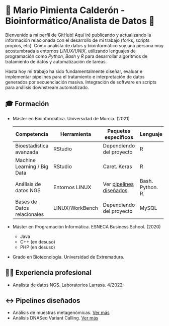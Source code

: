 # 🧬 Mario Pimienta Calderón - Bioinformático/Analista de Datos 🧬
Bienvenido a mi perfil de GitHub! Aquí iré publicando y actualizando la información relacionada con el desarrollo de mi trabajo (forks, scripts propios, etc). Como analista de datos y bioinformático soy una persona muy acostumbrada a entornos *LINUX/UNIX*, utilizando lenguajes de programación como *Python, Bash* y *R* para desarrollar algoritmos de tratamiento de datos y automatización de tareas. 

Hasta hoy mi trabajo ha sido fundamentalmente diseñar, evaluar e implementar pipelines para el tratamiento e interpretación de datos generados por secuenciación masiva. Integración de software en scripts para análisis downstream automatizado. 
## 🎓 Formación 
* Máster en Bioinformática. Universidad de Murcia. (2021)

     | Competencia                 	| Herramienta     	| Paquetes específicos                	| Lenguaje         	|
     |-----------------------------	|-----------------	|-------------------------------------	|------------------	|
     | Bioestadística avanzada     	| RStudio         	| Dependiendo del proyecto            	| R                	|
     | Machine Learning / Big Data 	| RStudio         	| Caret. Keras                        	| R                	|
     | Análisis de datos NGS       	| Entornos LINUX  	| Ver [pipelines diseñados](https://github.com/M-Pimienta/M-Pimienta/new/main?filename=README.md&path=%2F&value=-+%F0%9F%91%8B+Hi%2C+I%E2%80%99m+%40M-Pimienta%0A-+%F0%9F%91%80+I%E2%80%99m+interested+in+...%0A-+%F0%9F%8C%B1+I%E2%80%99m+currently+learning+...%0A-+%F0%9F%92%9E%EF%B8%8F+I%E2%80%99m+looking+to+collaborate+on+...%0A-+%F0%9F%93%AB+How+to+reach+me+...%0A%0A%3C%21---%0AM-Pimienta%2FM-Pimienta+is+a+%E2%9C%A8+special+%E2%9C%A8+repository+because+its+%60README.md%60+%28this+file%29+appears+on+your+GitHub+profile.%0AYou+can+click+the+Preview+link+to+take+a+look+at+your+changes.%0A---%3E%0A#%EF%B8%8F-pipelines-dise%C3%B1ados) 	| Bash. Python. R. 	|
     | Bases de Datos relacionales 	| LINUX/WorkBench 	| Dependiendo del proyecto            	| MySQL            	|

* Máster en Programación Informática. ESNECA Business School. (2020)
  + Java
  + C++ (en desuso)
  + PHP (en desuso)
* Grado en Biotecnología. Universidad de Extremadura.
## 👨‍💻 Experiencia profesional 
* Analista de datos NGS. Laboratorios Larrasa. 4/2022- 
## ↔️ Pipelines diseñados 
* Análisis de muestras metagenómicas. [Ver más](aqui)
* Análisis DNASeq Variant Calling. [Ver más](aquí)

